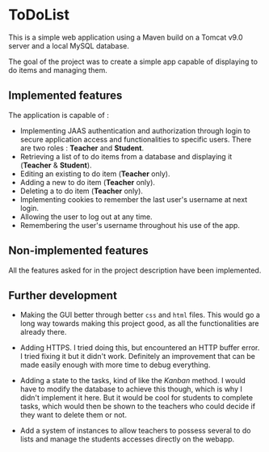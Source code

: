# ToDoList

This is a simple web application using a Maven build on a Tomcat v9.0 server and a local MySQL database.

The goal of the project was to create a simple app capable of displaying to do items and managing them.

## Implemented features

The application is capable of :
- Implementing JAAS authentication and authorization through login to secure application access and functionalities to specific users. There are two roles : **Teacher** and **Student**.
- Retrieving a list of to do items from a database and displaying it (**Teacher** & **Student**). 
- Editing an existing to do item (**Teacher** only).
- Adding a new to do item (**Teacher** only).
- Deleting a to do item (**Teacher** only).
- Implementing cookies to remember the last user's username at next login.
- Allowing the user to log out at any time.
- Remembering the user's username throughout his use of the app.

## Non-implemented features
All the features asked for in the project description have been implemented.

## Further development
- Making the GUI better through better `css` and `html` files. This would go a long way towards making this project good, as all the functionalities are already there.

- Adding HTTPS. I tried doing this, but encountered an HTTP buffer error. I tried fixing it but it didn't work. Definitely an improvement that can be made easily enough with more time to debug everything.

- Adding a state to the tasks, kind of like the *Kanban* method. I would have to modify the database to achieve this though, which is why I didn't implement it here. But it would be cool for students to complete tasks, which would then be shown to the teachers who could decide if they want to delete them or not.

- Add a system of instances to allow teachers to possess several to do lists and manage the students accesses directly on the webapp.
